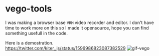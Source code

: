 # vego-tools

I was making a browser base `VRM` video recorder and editor. 
I don't have time to work more on this so I made it opensource, hope you can find something usefull in the code.

Here is a demostration.
https://twitter.com/kiter_js/status/1596986823087382529
![gif-vego](https://github.com/TomasGonzalez/vego-tools/assets/26396804/5fb5ad38-642a-41e4-b09b-249b7fb99d83)
